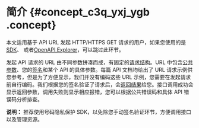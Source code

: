 # 简介 {#concept_c3q_yxj_ygb .concept}

本文适用基于 API URL 发起 HTTP/HTTPS GET 请求的用户，如果您使用的是[SDK](../../../../../cn.zh-CN/SDK参考（新版）/SDK简介.md)、 或者[OpenAPI Explorer](https://api.aliyun.com/?spm=5176.cnopenapiexplorer.0.0.253a71a3FRiNNm#/?product=Dyplsapi&api=QueryRecordFileDownloadUrl)，可以跳过此环节。

发起 API 请求的 URL 由不同参数拼凑而成，有固定的[请求结构](cn.zh-CN/API参考/HTTP调用方式/请求结构.md)。URL 中包含[公共参数](cn.zh-CN/API参考/HTTP调用方式/公共请求参数.md)、您的[签名](cn.zh-CN/API参考/HTTP调用方式/请求签名.md)和某个 API 的具体参数。每篇 API 文档均给出了 URL 请求示例供您参考，但是为了方便显示，我们并没有编码这些 URL 示例，您需要在发起请求前自行编码。我们根据您的签名验证了请求后，会[返回结果](cn.zh-CN/API参考/HTTP调用方式/公共响应参数.md)给您。接口调用成功会显示返回参数，调用失败则显示相应报错，您可以根据公共错误码和具体 API 错误码分析排查。

**说明：** 推荐使用号码隐私保护 SDK，以免除您手动签名验证环节，方便调用接口以及管理资源。

